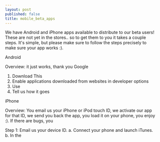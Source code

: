 ```yaml
--- 
layout: post
published: false
title: mobile_beta_apps
---
```


We have Android and iPhone apps available to distribute to our beta users! These are not yet in the stores.. so to get them to you it takes a couple steps. It's simple, but please make sure to follow the steps precisely to make sure your app works :).

Android

Overview: it just works, thank you Google

1. Download This
2. Enable applications downloaded from websites in developer options
3. Use
4. Tell us how it goes

iPhone

Overview: You email us your iPhone or iPod touch ID, we activate our app for that ID, we send you back the app, you load it on your phone, you enjoy :). If there are bugs, you 

Step 1: Email us your device ID.
	a. Connect your phone and launch iTunes.
	b. In the 


